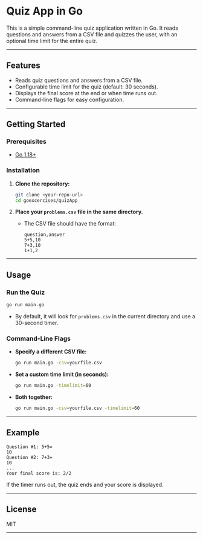 # Quiz App in Go

This is a simple command-line quiz application written in Go. It reads questions and answers from a CSV file and quizzes the user, with an optional time limit for the entire quiz.

---

## Features

- Reads quiz questions and answers from a CSV file.
- Configurable time limit for the quiz (default: 30 seconds).
- Displays the final score at the end or when time runs out.
- Command-line flags for easy configuration.

---

## Getting Started

### Prerequisites

- [Go 1.18+](https://golang.org/dl/)

### Installation

1. **Clone the repository:**
   ```sh
   git clone <your-repo-url>
   cd goexcercises/quizApp
   ```

2. **Place your `problems.csv` file in the same directory.**
   - The CSV file should have the format:
     ```
     question,answer
     5+5,10
     7+3,10
     1+1,2
     ```

---

## Usage

### Run the Quiz

```sh
go run main.go
```

- By default, it will look for `problems.csv` in the current directory and use a 30-second timer.

### Command-Line Flags

- **Specify a different CSV file:**
  ```sh
  go run main.go -csv=yourfile.csv
  ```
- **Set a custom time limit (in seconds):**
  ```sh
  go run main.go -timelimit=60
  ```
- **Both together:**
  ```sh
  go run main.go -csv=yourfile.csv -timelimit=60
  ```

---

## Example

```
Question #1: 5+5=
10
Question #2: 7+3=
10
...
Your final score is: 2/2
```

If the timer runs out, the quiz ends and your score is displayed.

---

## License

MIT

---
